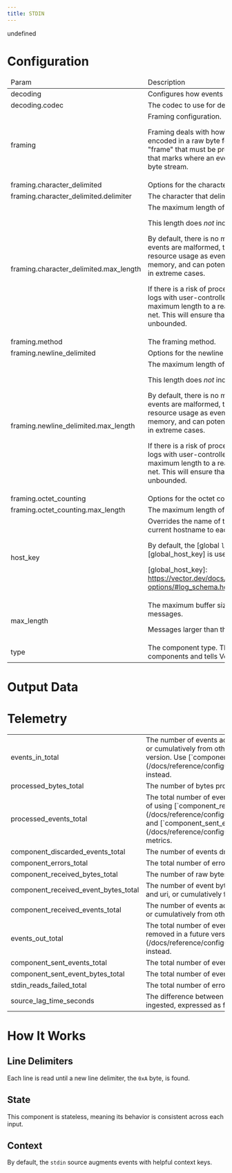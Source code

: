 ```yaml
---
title: STDIN
---
```

undefined

# Configuration
<table><thead><tr><td>Param</td><td>Description</td></tr></thead><tbody><tr><td>decoding</td><td>Configures how events are decoded from raw bytes.</td></tr><tr><td>decoding.codec</td><td>The codec to use for decoding events.</td></tr><tr><td>framing</td><td>Framing configuration.

Framing deals with how events are separated when encoded in a raw byte form, where each event is
a "frame" that must be prefixed, or delimited, in a way that marks where an event begins and
ends within the byte stream.</td></tr><tr><td>framing.character_delimited</td><td>Options for the character delimited decoder.</td></tr><tr><td>framing.character_delimited.delimiter</td><td>The character that delimits byte sequences.</td></tr><tr><td>framing.character_delimited.max_length</td><td>The maximum length of the byte buffer.

This length does *not* include the trailing delimiter.

By default, there is no maximum length enforced. If events are malformed, this can lead to
additional resource usage as events continue to be buffered in memory, and can potentially
lead to memory exhaustion in extreme cases.

If there is a risk of processing malformed data, such as logs with user-controlled input,
consider setting the maximum length to a reasonably large value as a safety net. This will
ensure that processing is not truly unbounded.</td></tr><tr><td>framing.method</td><td>The framing method.</td></tr><tr><td>framing.newline_delimited</td><td>Options for the newline delimited decoder.</td></tr><tr><td>framing.newline_delimited.max_length</td><td>The maximum length of the byte buffer.

This length does *not* include the trailing delimiter.

By default, there is no maximum length enforced. If events are malformed, this can lead to
additional resource usage as events continue to be buffered in memory, and can potentially
lead to memory exhaustion in extreme cases.

If there is a risk of processing malformed data, such as logs with user-controlled input,
consider setting the maximum length to a reasonably large value as a safety net. This will
ensure that processing is not truly unbounded.</td></tr><tr><td>framing.octet_counting</td><td>Options for the octet counting decoder.</td></tr><tr><td>framing.octet_counting.max_length</td><td>The maximum length of the byte buffer.</td></tr><tr><td>host_key</td><td>Overrides the name of the log field used to add the current hostname to each event.

By default, the [global `log_schema.host_key` option][global_host_key] is used.

[global_host_key]: https://vector.dev/docs/reference/configuration/global-options/#log_schema.host_key</td></tr><tr><td>max_length</td><td>The maximum buffer size, in bytes, of incoming messages.

Messages larger than this are truncated.</td></tr><tr><td>type</td><td>The component type. This is a required field for all components and tells Vector which component to use.</td></tr></tbody></table>

# Output Data

# Telemetry
<table></tbody><tr><td>events_in_total</td><td>The number of events accepted by this component either from tagged
origins like file and uri, or cumulatively from other origins.
This metric is deprecated and will be removed in a future version.
Use [`component_received_events_total`](/docs/reference/configuration/sources/internal_metrics/#component_received_events_total) instead.</td></tr><tr><td>processed_bytes_total</td><td>The number of bytes processed by the component.</td></tr><tr><td>processed_events_total</td><td>The total number of events processed by this component.
This metric is deprecated in place of using
[`component_received_events_total`](/docs/reference/configuration/sources/internal_metrics/#component_received_events_total) and
[`component_sent_events_total`](/docs/reference/configuration/sources/internal_metrics/#component_sent_events_total) metrics.</td></tr><tr><td>component_discarded_events_total</td><td>The number of events dropped by this component.</td></tr><tr><td>component_errors_total</td><td>The total number of errors encountered by this component.</td></tr><tr><td>component_received_bytes_total</td><td>The number of raw bytes accepted by this component from source origins.</td></tr><tr><td>component_received_event_bytes_total</td><td>The number of event bytes accepted by this component either from
tagged origins like file and uri, or cumulatively from other origins.</td></tr><tr><td>component_received_events_total</td><td>The number of events accepted by this component either from tagged
origins like file and uri, or cumulatively from other origins.</td></tr><tr><td>events_out_total</td><td>The total number of events emitted by this component.
This metric is deprecated and will be removed in a future version.
Use [`component_sent_events_total`](/docs/reference/configuration/sources/internal_metrics/#component_sent_events_total) instead.</td></tr><tr><td>component_sent_events_total</td><td>The total number of events emitted by this component.</td></tr><tr><td>component_sent_event_bytes_total</td><td>The total number of event bytes emitted by this component.</td></tr><tr><td>stdin_reads_failed_total</td><td>The total number of errors reading from stdin.</td></tr><tr><td>source_lag_time_seconds</td><td>The difference between the timestamp recorded in each event and the time when it was ingested, expressed as fractional seconds.</td></tr></tbody></table>

# How It Works
## Line Delimiters
Each line is read until a new line delimiter, the `0xA` byte, is found.

## State
This component is stateless, meaning its behavior is consistent across each input.

## Context
By default, the `stdin` source augments events with helpful
context keys.



